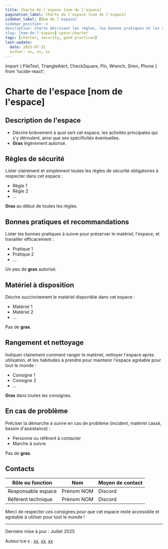 ```yaml
---
title: Charte de l'espace [nom de l'espace]
pagination_label: Charte de l'espace [nom de l'espace]
sidebar_label: [Nom de l'espace]
sidebar_position: x
description: Charte décrivant les règles, les bonnes pratiques et les contacts pour l'espace [nom de l'espace] du FabLab.
slug: [nom-de-l'espace]-space-charter
tags: [charter, security, good practices]
last-update:
  date: 2025-07-31
  author: xx, xx, xx
---
```

import { FileText, TriangleAlert, CheckSquare, Pin, Wrench, Siren, Phone } from 'lucide-react';

# Charte de l'espace [nom de l'espace]

## <FileText size={32} /> Description de l'espace

- Décrire brièvement à quoi sert cet espace, les activités principales qui s'y déroulent, ainsi que ses spécificités éventuelles.
- **Gras** légèrement autorisé.

## <TriangleAlert size={32} /> Règles de sécurité

Lister clairement et simplement toutes les règles de sécurité obligatoires à respecter dans cet espace :

- Règle 1
- Règle 2
- …

**Gras** au début de toutes les règles.

## <CheckSquare size={32} /> Bonnes pratiques et recommandations

Lister les bonnes pratiques à suivre pour préserver le matériel, l'espace, et travailler efficacement :

- Pratique 1
- Pratique 2
- …

Un peu de **gras** autorisé.

## <Wrench size={32} /> Matériel à disposition

Décrire succinctement le matériel disponible dans cet espace :

- Matériel 1
- Matériel 2
- …

Pas de **gras**.

## <Pin size={32} /> Rangement et nettoyage

Indiquer clairement comment ranger le matériel, nettoyer l'espace après utilisation, et les habitudes à prendre pour maintenir l'espace agréable pour tout le monde :

- Consigne 1
- Consigne 2
- …

**Gras** dans toutes les consignes.

## <Siren size={32} /> En cas de problème

Préciser la démarche à suivre en cas de problème (incident, matériel cassé, besoin d'assistance) :

- Personne ou référent à contacter
- Marche à suivre

Pas de **gras**.

## <Phone size={32} /> Contacts

| Rôle ou fonction   | Nom        | Moyen de contact |
| ------------------ | ---------- | ---------------- |
| Responsable espace | Prénom NOM | Discord          |
| Référent technique | Prénom NOM | Discord          |

Merci de respecter ces consignes pour que cet espace reste accessible et agréable à utiliser pour tout le monde !

---

Dernière mise à jour : Juillet 2025

Auteur·ice·s : [xx](https://example.com), [xx](https://example.com), [xx](https://example.com)
